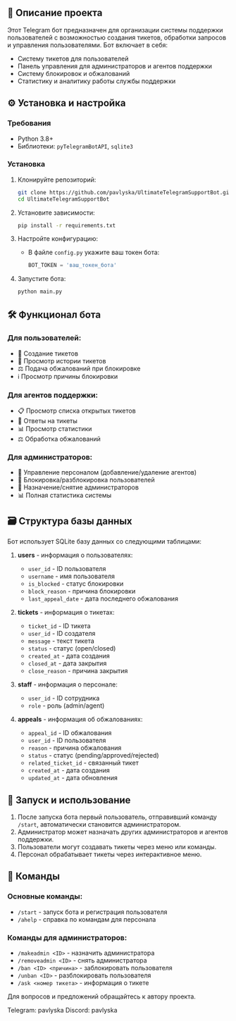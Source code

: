 ## 📌 Описание проекта

Этот Telegram бот предназначен для организации системы поддержки пользователей с возможностью создания тикетов, обработки запросов и управления пользователями. Бот включает в себя:

- Систему тикетов для пользователей
- Панель управления для администраторов и агентов поддержки
- Систему блокировок и обжалований
- Статистику и аналитику работы службы поддержки

## ⚙️ Установка и настройка

### Требования
- Python 3.8+
- Библиотеки: `pyTelegramBotAPI`, `sqlite3`

### Установка
1. Клонируйте репозиторий:
   ```bash
   git clone https://github.com/pavlyska/UltimateTelegramSupportBot.git
   cd UltimateTelegramSupportBot
   ```

2. Установите зависимости:
   ```bash
   pip install -r requirements.txt
   ```

3. Настройте конфигурацию:
   - В файле `config.py` укажите ваш токен бота:
     ```python
     BOT_TOKEN = 'ваш_токен_бота'
     ```

4. Запустите бота:
   ```bash
   python main.py
   ```

## 🛠 Функционал бота

### Для пользователей:
- 📝 Создание тикетов
- 📜 Просмотр истории тикетов
- ⚖️ Подача обжалований при блокировке
- ℹ️ Просмотр причины блокировки

### Для агентов поддержки:
- 📋 Просмотр списка открытых тикетов
- 💬 Ответы на тикеты
- 📊 Просмотр статистики
- ⚖️ Обработка обжалований

### Для администраторов:
- 👥 Управление персоналом (добавление/удаление агентов)
- 🛑 Блокировка/разблокировка пользователей
- 👑 Назначение/снятие администраторов
- 📊 Полная статистика системы

## 🗃 Структура базы данных

Бот использует SQLite базу данных со следующими таблицами:

1. **users** - информация о пользователях:
   - `user_id` - ID пользователя
   - `username` - имя пользователя
   - `is_blocked` - статус блокировки
   - `block_reason` - причина блокировки
   - `last_appeal_date` - дата последнего обжалования

2. **tickets** - информация о тикетах:
   - `ticket_id` - ID тикета
   - `user_id` - ID создателя
   - `message` - текст тикета
   - `status` - статус (open/closed)
   - `created_at` - дата создания
   - `closed_at` - дата закрытия
   - `close_reason` - причина закрытия

3. **staff** - информация о персонале:
   - `user_id` - ID сотрудника
   - `role` - роль (admin/agent)

4. **appeals** - информация об обжалованиях:
   - `appeal_id` - ID обжалования
   - `user_id` - ID пользователя
   - `reason` - причина обжалования
   - `status` - статус (pending/approved/rejected)
   - `related_ticket_id` - связанный тикет
   - `created_at` - дата создания
   - `updated_at` - дата обновления

## 🚀 Запуск и использование

1. После запуска бота первый пользователь, отправивший команду `/start`, автоматически становится администратором.
2. Администратор может назначать других администраторов и агентов поддержки.
3. Пользователи могут создавать тикеты через меню или команды.
4. Персонал обрабатывает тикеты через интерактивное меню.

## 📄 Команды

### Основные команды:
- `/start` - запуск бота и регистрация пользователя
- `/ahelp` - справка по командам для персонала

### Команды для администраторов:
- `/makeadmin <ID>` - назначить администратора
- `/removeadmin <ID>` - снять администратора
- `/ban <ID> <причина>` - заблокировать пользователя
- `/unban <ID>` - разблокировать пользователя
- `/ask <номер тикета>` - информация о тикете

Для вопросов и предложений обращайтесь к автору проекта.

Telegram: pavlyska
Discord: pavlyska
